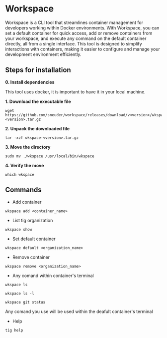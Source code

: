 # Workspace

Workspace is a CLI tool that streamlines container management for developers working within Docker environments. With Workspace, you can set a default container for quick access, add or remove containers from your workspace, and execute any command on the default container directly, all from a single interface. This tool is designed to simplify interactions with containers, making it easier to configure and manage your development environment efficiently.

## Steps for installation

**0. Install dependencies**

This tool uses docker, it is important to have it in your local machine.

**1. Download the executable file**
```
wget https://github.com/sneuder/workspace/releases/download/v<version>/wkspace-<version>.tar.gz
```

**2. Unpack the downloaded file**
```
tar -xzf wkspace-<version>.tar.gz
```

**3. Move the directory**
```
sudo mv ./wkspace /usr/local/bin/wkspace
```

**4. Verify the move**
```
which wkspace
```

## Commands

- Add container
```
wkspace add <container_name>
```

- List tig organization
```
wkspace show
```

- Set default container
```
wkspace default <organization_name>
```

- Remove container
```
wkspace remove <organization_name>
```

- Any comand within container's terminal
```
wkspace ls
```

```
wkspace ls -l
```

```
wkspace git status
```

Any comand you use will be used within the deafult container's terminal

- Help
```
tig help
```
